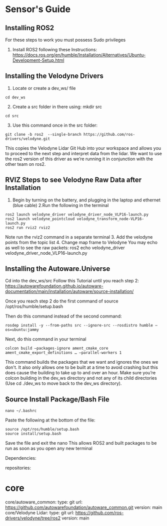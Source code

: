 # Sensor's Guide
## Installing ROS2
For these steps to work you must possess Sudo privileges
1. Install ROS2 following these Instructions:
https://docs.ros.org/en/humble/Installation/Alternatives/Ubuntu-Development-Setup.html


## Installing the Velodyne Drivers
1. Locate or create a dev_ws/ file
```
cd dev_ws
```
2. Create a src folder in there using: mkdir src
```
cd src
```
3. Use this command once in the src folder: 
```
git clone -b ros2  --single-branch https://github.com/ros-drivers/velodyne.git
```
This copies the Velodyne Lidar Git Hub into your workspace and allows you to proceed to the next step and interpret data from the lidar. We want to use the ros2 version of this driver as we’re running it in conjunction with the other team on ros2.


## RVIZ Steps to see Velodyne Raw Data after Installation
1. Begin by turning on the battery, and plugging in the laptop and ethernet (blue cable)
2.Run the following in the terminal
```
ros2 launch velodyne_driver velodyne_driver_node_VLP16-launch.py
ros2 launch velodyne_pointcloud velodyne_transform_node-VLP16-launch.py
ros2 run rviz2 rviz2
```
Note run the rviz2 command in a separate terminal
3. Add the velodyne points from the topic list 
4. Change map frame to Velodyne
You may echo as well to see the raw packets:
ros2 echo velodyne_driver velodyne_driver_node_VLP16-launch.py


## Installing the Autoware.Universe
Cd into the dev_ws/src
Follow this Tutorial until you reach step 2:
https://autowarefoundation.github.io/autoware-documentation/main/installation/autoware/source-installation/

Once you reach step 2 do the first command of source /opt/ros/humble/setup.bash

Then do this command instead of the second command: 
```
rosdep install -y --from-paths src --ignore-src --rosdistro humble –os=ubuntu:jammy
```
Next, do this command in your terminal
```
colcon build –packages-ignore ament_cmake_core ament_cmake_export_definitions … –parallel-workers 1
```
This command builds the packages that we want and ignores the ones we don't.  It also only allows one to be built at a time to avoid crashing but this does cause the building to take up to and over an hour. Make sure you’re colcon building in the dev_ws directory and not any of its child directories (Use cd ./dev_ws to move back to the dev_ws directory).
## Source Install Package/Bash File
```
nano ~/.bashrc
```
Paste the following at the bottom of the file:
```
source /opt/ros/humble/setup.bash
source install/setup.bash
```
Save the file and exit the nano
This allows ROS2 and built packages to be run as soon as you open any new terminal

Dependencies:

repositories:
  # core
  core/autoware_common:
    type: git
    url: https://github.com/autowarefoundation/autoware_common.git
    version: main
  core/Velodyne Lidar:
    type: git
    url: https://github.com/ros-drivers/velodyne/tree/ros2
    version: main
